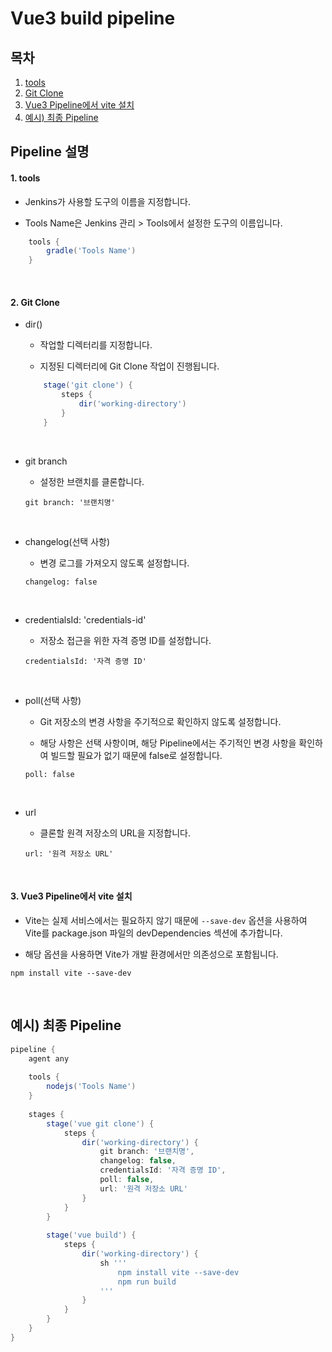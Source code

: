 # Vue3 build pipeline

## 목차

1. [tools](#1-tools)
2. [Git Clone](#2-git-clone)
3. [Vue3 Pipeline에서 vite 설치](#3-vue3-pipeline에서-vite-설치)
4. [예시) 최종 Pipeline](#예시-최종-pipeline)

## Pipeline 설명

#### 1. tools

- Jenkins가 사용할 도구의 이름을 지정합니다.

- Tools Name은 Jenkins 관리 > Tools에서 설정한 도구의 이름입니다.

```groovy
    tools {
        gradle('Tools Name')
    }
```

<br>

#### 2. Git Clone

- dir()

    - 작업할 디렉터리를 지정합니다.

    - 지정된 디렉터리에 Git Clone 작업이 진행됩니다.

    ```groovy
        stage('git clone') {
            steps {
                dir('working-directory')
            }
        }
    ```

<br>

- git branch

    - 설정한 브랜치를 클론합니다.

    ```
    git branch: '브랜치명'
    ```

<br>

- changelog(선택 사항)

    - 변경 로그를 가져오지 않도록 설정합니다.

    ```
    changelog: false
    ```

<br>

- credentialsId: 'credentials-id'

    - 저장소 접근을 위한 자격 증명 ID를 설정합니다.

    ```
    credentialsId: '자격 증명 ID'
    ```

<br>

- poll(선택 사항)

    - Git 저장소의 변경 사항을 주기적으로 확인하지 않도록 설정합니다.

    - 해당 사항은 선택 사항이며, 해당 Pipeline에서는 주기적인 변경 사항을 확인하여 빌드할 필요가 없기 때문에 false로 설정합니다.

    ```
    poll: false
    ```

<br>

- url

    - 클론할 원격 저장소의 URL을 지정합니다.

    ```
    url: '원격 저장소 URL'
    ```

<br>

#### 3. Vue3 Pipeline에서 vite 설치

- Vite는 실제 서비스에서는 필요하지 않기 때문에 `--save-dev` 옵션을 사용하여 Vite를 package.json 파일의 devDependencies 섹션에 추가합니다.

- 해당 옵션을 사용하면 Vite가 개발 환경에서만 의존성으로 포함됩니다.

```
npm install vite --save-dev
```

<br/>

## 예시) 최종 Pipeline

```groovy
pipeline {
    agent any
    
    tools {
        nodejs('Tools Name')
    }
    
    stages {
        stage('vue git clone') {
            steps {
                dir('working-directory') {
                    git branch: '브랜치명',
                    changelog: false,
                    credentialsId: '자격 증명 ID',
                    poll: false,
                    url: '원격 저장소 URL' 
                }
            }
        }
        
        stage('vue build') {
            steps {
                dir('working-directory') {
                    sh '''
                        npm install vite --save-dev
                        npm run build
                    '''
                }
            }
        }
    }
}
```
